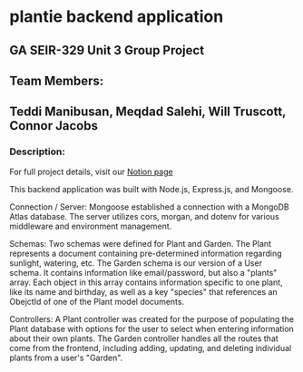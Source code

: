 # plantie backend application

## GA SEIR-329 Unit 3 Group Project

## Team Members:
## Teddi Manibusan, Meqdad Salehi, Will Truscott, Connor Jacobs

### Description:

For full project details, visit our [Notion page](https://www.notion.so/GA-Unit-3-Project-7468ee4d35364a4fb26a59118dcb63c5)

This backend application was built with Node.js, Express.js, and Mongoose.

Connection / Server:
Mongoose established a connection with a MongoDB Atlas database.
The server utilizes cors, morgan, and dotenv for various middleware and environment management.

Schemas:
Two schemas were defined for Plant and Garden. The Plant represents a document containing pre-determined information regarding sunlight, watering, etc.
The Garden schema is our version of a User schema. It contains information like email/password, but also a "plants" array. Each object in this array contains information specific to one plant, like its name and birthday, as well as a key "species" that references an ObejctId of one of the Plant model documents.

Controllers:
A Plant controller was created for the purpose of populating the Plant database with options for the user to select when entering information about their own plants.
The Garden controller handles all the routes that come from the frontend, including adding, updating, and deleting individual plants from a user's "Garden".

